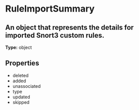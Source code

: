 # RuleImportSummary

## An object that represents the details for imported Snort3 custom rules.

**Type:** object

## Properties
* deleted
* added
* unassociated
* type
* updated
* skipped
